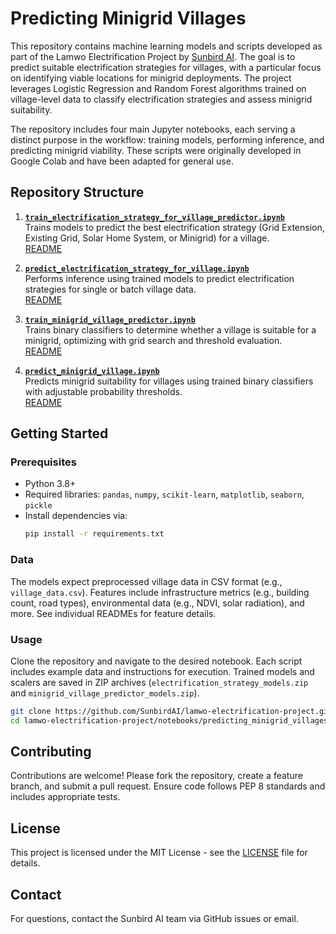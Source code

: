 # Predicting Minigrid Villages

This repository contains machine learning models and scripts developed as part of the Lamwo Electrification Project by [Sunbird AI](https://github.com/SunbirdAI). The goal is to predict suitable electrification strategies for villages, with a particular focus on identifying viable locations for minigrid deployments. The project leverages Logistic Regression and Random Forest algorithms trained on village-level data to classify electrification strategies and assess minigrid suitability.

The repository includes four main Jupyter notebooks, each serving a distinct purpose in the workflow: training models, performing inference, and predicting minigrid viability. These scripts were originally developed in Google Colab and have been adapted for general use.

## Repository Structure

1. **[`train_electrification_strategy_for_village_predictor.ipynb`](#train-electrification-strategy-for-village-predictor)**  
   Trains models to predict the best electrification strategy (Grid Extension, Existing Grid, Solar Home System, or Minigrid) for a village.  
   [README](docs/train_electrification_strategy_for_village_predictor.md)

2. **[`predict_electrification_strategy_for_village.ipynb`](#predict-electrification-strategy-for-village)**  
   Performs inference using trained models to predict electrification strategies for single or batch village data.  
   [README](docs/predict_electrification_strategy_for_village.md)

3. **[`train_minigrid_village_predictor.ipynb`](#train-minigrid-village-predictor)**  
   Trains binary classifiers to determine whether a village is suitable for a minigrid, optimizing with grid search and threshold evaluation.  
   [README](docs/train_minigrid_village_predictor.md)

4. **[`predict_minigrid_village.ipynb`](#predict-minigrid-village)**  
   Predicts minigrid suitability for villages using trained binary classifiers with adjustable probability thresholds.  
   [README](docs/predict_minigrid_village.md)

## Getting Started

### Prerequisites
- Python 3.8+
- Required libraries: `pandas`, `numpy`, `scikit-learn`, `matplotlib`, `seaborn`, `pickle`
- Install dependencies via:  
  ```bash
  pip install -r requirements.txt
  ```

### Data
The models expect preprocessed village data in CSV format (e.g., `village_data.csv`). Features include infrastructure metrics (e.g., building count, road types), environmental data (e.g., NDVI, solar radiation), and more. See individual READMEs for feature details.

### Usage
Clone the repository and navigate to the desired notebook. Each script includes example data and instructions for execution. Trained models and scalers are saved in ZIP archives (`electrification_strategy_models.zip` and `minigrid_village_predictor_models.zip`).

```bash
git clone https://github.com/SunbirdAI/lamwo-electrification-project.git
cd lamwo-electrification-project/notebooks/predicting_minigrid_villages
```

## Contributing
Contributions are welcome! Please fork the repository, create a feature branch, and submit a pull request. Ensure code follows PEP 8 standards and includes appropriate tests.

## License
This project is licensed under the MIT License - see the [LICENSE](LICENSE) file for details.

## Contact
For questions, contact the Sunbird AI team via GitHub issues or email.
